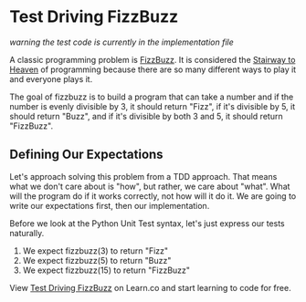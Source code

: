 

# Test Driving FizzBuzz

_warning the test code is currently in the implementation file_

A classic programming problem is [FizzBuzz](http://c2.com/cgi/wiki?FizzBuzzTest). It is considered the [Stairway to Heaven](http://www.codinghorror.com/blog/2007/02/fizzbuzz-the-programmers-stairway-to-heaven.html) of programming because there are so many different ways to play it and everyone plays it.

The goal of fizzbuzz is to build a program that can take a number and if the number is evenly divisible by 3, it should return "Fizz", if it's divisible by 5, it should return "Buzz", and if it's divisible by both 3 and 5, it should return "FizzBuzz".

## Defining Our Expectations

Let's approach solving this problem from a TDD approach. That means what we don't care about is "how", but rather, we care about "what". What will the program do if it works correctly, not how will it do it. We are going to write our expectations first, then our implementation.

Before we look at the Python Unit Test syntax, let's just express our tests naturally.

1. We expect fizzbuzz(3) to return "Fizz"
2. We expect fizzbuzz(5) to return "Buzz"
3. We expect fizzbuzz(15) to return "FizzBuzz"

<p data-visibility='hidden'>View <a href='https://learn.co/lessons/cssi-4-functions-fizz-buzz-lab' title='Test Driving FizzBuzz'>Test Driving FizzBuzz</a> on Learn.co and start learning to code for free.</p>
